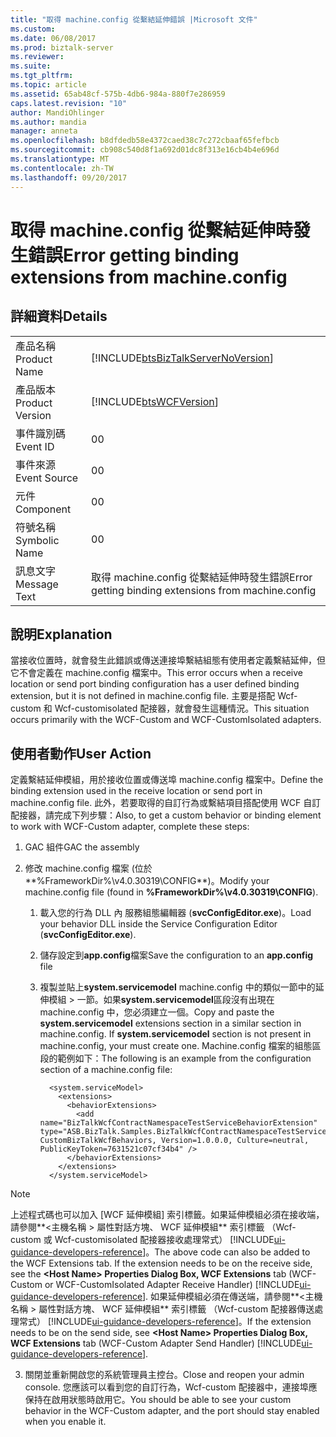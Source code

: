 ```yaml
---
title: "取得 machine.config 從繫結延伸錯誤 |Microsoft 文件"
ms.custom: 
ms.date: 06/08/2017
ms.prod: biztalk-server
ms.reviewer: 
ms.suite: 
ms.tgt_pltfrm: 
ms.topic: article
ms.assetid: 65ab48cf-575b-4db6-984a-880f7e286959
caps.latest.revision: "10"
author: MandiOhlinger
ms.author: mandia
manager: anneta
ms.openlocfilehash: b8dfdedb58e4372caed38c7c272cbaaf65fefbcb
ms.sourcegitcommit: cb908c540d8f1a692d01dc8f313e16cb4b4e696d
ms.translationtype: MT
ms.contentlocale: zh-TW
ms.lasthandoff: 09/20/2017
---
```

# <a name="error-getting-binding-extensions-from-machineconfig"></a><span data-ttu-id="cd89a-102">取得 machine.config 從繫結延伸時發生錯誤</span><span class="sxs-lookup"><span data-stu-id="cd89a-102">Error getting binding extensions from machine.config</span></span>
## <a name="details"></a><span data-ttu-id="cd89a-103">詳細資料</span><span class="sxs-lookup"><span data-stu-id="cd89a-103">Details</span></span>  
  
|||  
|-|-|  
|<span data-ttu-id="cd89a-104">產品名稱</span><span class="sxs-lookup"><span data-stu-id="cd89a-104">Product Name</span></span>|[!INCLUDE[btsBizTalkServerNoVersion](../includes/btsbiztalkservernoversion-md.md)]|  
|<span data-ttu-id="cd89a-105">產品版本</span><span class="sxs-lookup"><span data-stu-id="cd89a-105">Product Version</span></span>|[!INCLUDE[btsWCFVersion](../includes/btswcfversion-md.md)]|  
|<span data-ttu-id="cd89a-106">事件識別碼</span><span class="sxs-lookup"><span data-stu-id="cd89a-106">Event ID</span></span>|<span data-ttu-id="cd89a-107">0</span><span class="sxs-lookup"><span data-stu-id="cd89a-107">0</span></span>|  
|<span data-ttu-id="cd89a-108">事件來源</span><span class="sxs-lookup"><span data-stu-id="cd89a-108">Event Source</span></span>|<span data-ttu-id="cd89a-109">0</span><span class="sxs-lookup"><span data-stu-id="cd89a-109">0</span></span>|  
|<span data-ttu-id="cd89a-110">元件</span><span class="sxs-lookup"><span data-stu-id="cd89a-110">Component</span></span>|<span data-ttu-id="cd89a-111">0</span><span class="sxs-lookup"><span data-stu-id="cd89a-111">0</span></span>|  
|<span data-ttu-id="cd89a-112">符號名稱</span><span class="sxs-lookup"><span data-stu-id="cd89a-112">Symbolic Name</span></span>|<span data-ttu-id="cd89a-113">0</span><span class="sxs-lookup"><span data-stu-id="cd89a-113">0</span></span>|  
|<span data-ttu-id="cd89a-114">訊息文字</span><span class="sxs-lookup"><span data-stu-id="cd89a-114">Message Text</span></span>|<span data-ttu-id="cd89a-115">取得 machine.config 從繫結延伸時發生錯誤</span><span class="sxs-lookup"><span data-stu-id="cd89a-115">Error getting binding extensions from machine.config</span></span>|  
  
## <a name="explanation"></a><span data-ttu-id="cd89a-116">說明</span><span class="sxs-lookup"><span data-stu-id="cd89a-116">Explanation</span></span>  
 <span data-ttu-id="cd89a-117">當接收位置時，就會發生此錯誤或傳送連接埠繫結組態有使用者定義繫結延伸，但它不會定義在 machine.config 檔案中。</span><span class="sxs-lookup"><span data-stu-id="cd89a-117">This error occurs when a  receive location or send port binding configuration has a user defined binding extension, but it is not defined in machine.config file.</span></span> <span data-ttu-id="cd89a-118">主要是搭配 Wcf-custom 和 Wcf-customisolated 配接器，就會發生這種情況。</span><span class="sxs-lookup"><span data-stu-id="cd89a-118">This situation occurs primarily with the WCF-Custom and WCF-CustomIsolated adapters.</span></span>  
  
## <a name="user-action"></a><span data-ttu-id="cd89a-119">使用者動作</span><span class="sxs-lookup"><span data-stu-id="cd89a-119">User Action</span></span>  
 <span data-ttu-id="cd89a-120">定義繫結延伸模組，用於接收位置或傳送埠 machine.config 檔案中。</span><span class="sxs-lookup"><span data-stu-id="cd89a-120">Define the binding extension used in the receive location or send port in machine.config file.</span></span> <span data-ttu-id="cd89a-121">此外，若要取得的自訂行為或繫結項目搭配使用 WCF 自訂配接器，請完成下列步驟：</span><span class="sxs-lookup"><span data-stu-id="cd89a-121">Also, to get a custom behavior or binding element to work with WCF-Custom adapter, complete these steps:</span></span>  
  
1.  <span data-ttu-id="cd89a-122">GAC 組件</span><span class="sxs-lookup"><span data-stu-id="cd89a-122">GAC the assembly</span></span>  
  
2.  <span data-ttu-id="cd89a-123">修改 machine.config 檔案 (位於**%FrameworkDir%\v4.0.30319\CONFIG**)。</span><span class="sxs-lookup"><span data-stu-id="cd89a-123">Modify your machine.config file (found in **%FrameworkDir%\v4.0.30319\CONFIG**).</span></span>  
  
    1.  <span data-ttu-id="cd89a-124">載入您的行為 DLL 內 服務組態編輯器 (**svcConfigEditor.exe**)。</span><span class="sxs-lookup"><span data-stu-id="cd89a-124">Load your behavior DLL inside the Service Configuration Editor (**svcConfigEditor.exe**).</span></span>  
  
    2.  <span data-ttu-id="cd89a-125">儲存設定到**app.config**檔案</span><span class="sxs-lookup"><span data-stu-id="cd89a-125">Save the configuration to an **app.config** file</span></span>  
  
    3.  <span data-ttu-id="cd89a-126">複製並貼上**system.servicemodel** machine.config 中的類似一節中的延伸模組 > 一節。如果**system.servicemodel**區段沒有出現在 machine.config 中，您必須建立一個。</span><span class="sxs-lookup"><span data-stu-id="cd89a-126">Copy and paste the **system.servicemodel** extensions section in a similar section in machine.config. If **system.servicemodel** section is not present in machine.config, your must create one.</span></span> <span data-ttu-id="cd89a-127">Machine.config 檔案的組態區段的範例如下：</span><span class="sxs-lookup"><span data-stu-id="cd89a-127">The following is an example from the configuration section of a machine.config file:</span></span>  
  
        ```  
          <system.serviceModel>  
            <extensions>  
              <behaviorExtensions>  
                <add name="BizTalkWcfContractNamespaceTestServiceBehaviorExtension" type="ASB.BizTalk.Samples.BizTalkWcfContractNamespaceTestServiceBehaviorExtension, CustomBizTalkWcfBehaviors, Version=1.0.0.0, Culture=neutral, PublicKeyToken=7631521c07cf34b4" />  
              </behaviorExtensions>  
            </extensions>  
          </system.serviceModel>  
        ```  
  
> [!NOTE]
>  <span data-ttu-id="cd89a-128">上述程式碼也可以加入 [WCF 延伸模組] 索引標籤。如果延伸模組必須在接收端，請參閱**\<主機名稱 > 屬性對話方塊、 WCF 延伸模組** 索引標籤 （Wcf-custom 或 Wcf-customisolated 配接器接收處理常式） [!INCLUDE[ui-guidance-developers-reference](../includes/ui-guidance-developers-reference.md)]。</span><span class="sxs-lookup"><span data-stu-id="cd89a-128">The above code can also be added to the WCF Extensions tab. If the extension needs to be on the receive side, see the **\<Host Name> Properties Dialog Box, WCF Extensions** tab (WCF-Custom or WCF-CustomIsolated Adapter Receive Handler) [!INCLUDE[ui-guidance-developers-reference](../includes/ui-guidance-developers-reference.md)].</span></span> <span data-ttu-id="cd89a-129">如果延伸模組必須在傳送端，請參閱**\<主機名稱 > 屬性對話方塊、 WCF 延伸模組** 索引標籤 （Wcf-custom 配接器傳送處理常式） [!INCLUDE[ui-guidance-developers-reference](../includes/ui-guidance-developers-reference.md)]。</span><span class="sxs-lookup"><span data-stu-id="cd89a-129">If the extension needs to be on the send side, see **\<Host Name> Properties Dialog Box, WCF Extensions** tab (WCF-Custom Adapter Send Handler) [!INCLUDE[ui-guidance-developers-reference](../includes/ui-guidance-developers-reference.md)].</span></span>  
  
 3. <span data-ttu-id="cd89a-130">關閉並重新開啟您的系統管理員主控台。</span><span class="sxs-lookup"><span data-stu-id="cd89a-130">Close and reopen your admin console.</span></span> <span data-ttu-id="cd89a-131">您應該可以看到您的自訂行為，Wcf-custom 配接器中，連接埠應保持在啟用狀態時啟用它。</span><span class="sxs-lookup"><span data-stu-id="cd89a-131">You should be able to see your custom behavior in the WCF-Custom adapter, and the port should stay enabled when you enable it.</span></span>